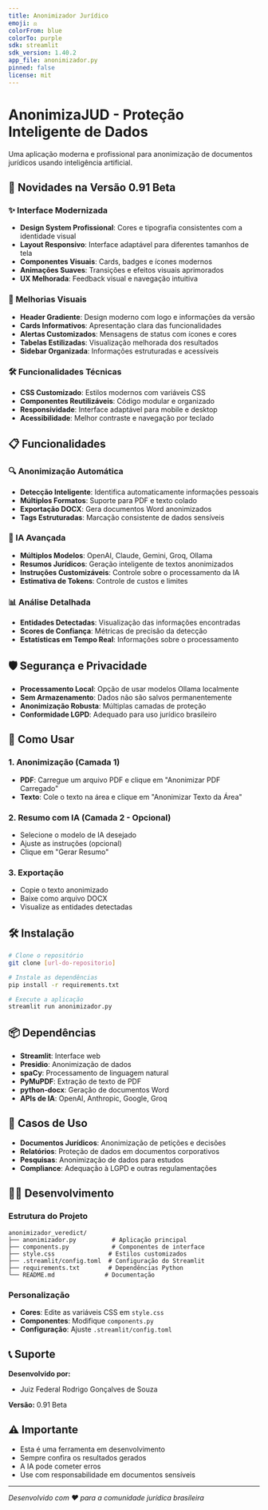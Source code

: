 ```yaml
---
title: Anonimizador Jurídico
emoji: ⚖️
colorFrom: blue
colorTo: purple
sdk: streamlit
sdk_version: 1.40.2
app_file: anonimizador.py
pinned: false
license: mit
---
```


# AnonimizaJUD - Proteção Inteligente de Dados

Uma aplicação moderna e profissional para anonimização de documentos jurídicos usando inteligência artificial.

## 🚀 Novidades na Versão 0.91 Beta

### ✨ Interface Modernizada
- **Design System Profissional**: Cores e tipografia consistentes com a identidade visual
- **Layout Responsivo**: Interface adaptável para diferentes tamanhos de tela
- **Componentes Visuais**: Cards, badges e ícones modernos
- **Animações Suaves**: Transições e efeitos visuais aprimorados
- **UX Melhorada**: Feedback visual e navegação intuitiva

### 🎨 Melhorias Visuais
- **Header Gradiente**: Design moderno com logo e informações da versão
- **Cards Informativos**: Apresentação clara das funcionalidades
- **Alertas Customizados**: Mensagens de status com ícones e cores
- **Tabelas Estilizadas**: Visualização melhorada dos resultados
- **Sidebar Organizada**: Informações estruturadas e acessíveis

### 🛠️ Funcionalidades Técnicas
- **CSS Customizado**: Estilos modernos com variáveis CSS
- **Componentes Reutilizáveis**: Código modular e organizado
- **Responsividade**: Interface adaptável para mobile e desktop
- **Acessibilidade**: Melhor contraste e navegação por teclado

## 📋 Funcionalidades

### 🔍 Anonimização Automática
- **Detecção Inteligente**: Identifica automaticamente informações pessoais
- **Múltiplos Formatos**: Suporte para PDF e texto colado
- **Exportação DOCX**: Gera documentos Word anonimizados
- **Tags Estruturadas**: Marcação consistente de dados sensíveis

### 🤖 IA Avançada
- **Múltiplos Modelos**: OpenAI, Claude, Gemini, Groq, Ollama
- **Resumos Jurídicos**: Geração inteligente de textos anonimizados
- **Instruções Customizáveis**: Controle sobre o processamento da IA
- **Estimativa de Tokens**: Controle de custos e limites

### 📊 Análise Detalhada
- **Entidades Detectadas**: Visualização das informações encontradas
- **Scores de Confiança**: Métricas de precisão da detecção
- **Estatísticas em Tempo Real**: Informações sobre o processamento

## 🛡️ Segurança e Privacidade

- **Processamento Local**: Opção de usar modelos Ollama localmente
- **Sem Armazenamento**: Dados não são salvos permanentemente
- **Anonimização Robusta**: Múltiplas camadas de proteção
- **Conformidade LGPD**: Adequado para uso jurídico brasileiro

## 🚀 Como Usar

### 1. Anonimização (Camada 1)
- **PDF**: Carregue um arquivo PDF e clique em "Anonimizar PDF Carregado"
- **Texto**: Cole o texto na área e clique em "Anonimizar Texto da Área"

### 2. Resumo com IA (Camada 2 - Opcional)
- Selecione o modelo de IA desejado
- Ajuste as instruções (opcional)
- Clique em "Gerar Resumo"

### 3. Exportação
- Copie o texto anonimizado
- Baixe como arquivo DOCX
- Visualize as entidades detectadas

## 🛠️ Instalação

```bash
# Clone o repositório
git clone [url-do-repositorio]

# Instale as dependências
pip install -r requirements.txt

# Execute a aplicação
streamlit run anonimizador.py
```

## 📦 Dependências

- **Streamlit**: Interface web
- **Presidio**: Anonimização de dados
- **spaCy**: Processamento de linguagem natural
- **PyMuPDF**: Extração de texto de PDF
- **python-docx**: Geração de documentos Word
- **APIs de IA**: OpenAI, Anthropic, Google, Groq

## 🎯 Casos de Uso

- **Documentos Jurídicos**: Anonimização de petições e decisões
- **Relatórios**: Proteção de dados em documentos corporativos
- **Pesquisas**: Anonimização de dados para estudos
- **Compliance**: Adequação à LGPD e outras regulamentações

## 👨‍💻 Desenvolvimento

### Estrutura do Projeto
```
anonimizador_veredict/
├── anonimizador.py          # Aplicação principal
├── components.py            # Componentes de interface
├── style.css               # Estilos customizados
├── .streamlit/config.toml  # Configuração do Streamlit
├── requirements.txt        # Dependências Python
└── README.md              # Documentação
```

### Personalização
- **Cores**: Edite as variáveis CSS em `style.css`
- **Componentes**: Modifique `components.py`
- **Configuração**: Ajuste `.streamlit/config.toml`

## 📞 Suporte

**Desenvolvido por:**
- Juiz Federal Rodrigo Gonçalves de Souza

**Versão:** 0.91 Beta

## ⚠️ Importante

- Esta é uma ferramenta em desenvolvimento
- Sempre confira os resultados gerados
- A IA pode cometer erros
- Use com responsabilidade em documentos sensíveis

---

*Desenvolvido com ❤️ para a comunidade jurídica brasileira*